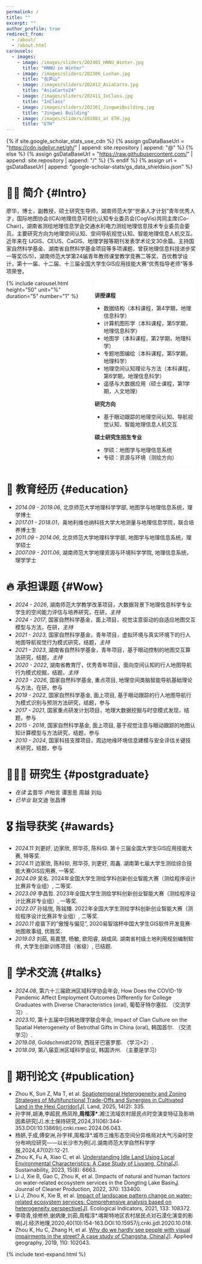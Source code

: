 ```yaml
---
permalink: /
title: ""
excerpt: ""
author_profile: true
redirect_from: 
  - /about/
  - /about.html
carousels:
  - images: 
    - image: /images/sliders/202401_HNNU_Winter.jpg
      title: "HNNU in Winter"
    - image: /images/sliders/202306_Lushan.jpg
      title: "在庐山"
    - image: /images/sliders/202412_AsiaCarto.jpg
      title: "AsiaCarto24"
    - image: /images/sliders/202411_InClass.jpg
      title: "InClass"
    - image: /images/sliders/202301_JingweiBuilding.jpg
      title: "Jingwei Building"
    - image: /images/sliders/201801_at ETH.jpg
      title: "ETH"
---
```


<style>
.main-content {
  display: flex;
  justify-content: space-between;
  gap: 20px;
}

.sliderBar {
  flex: 4;

  border-radius: 8px;

}

.sliderText {
  flex: 5;
  background-color: #fff;
  border-radius: 8px;
  padding-top:1rem;
}

.carousel__holder {
  width: 100%;
  height: 90%;
}

@media (max-width:768px){
  .main-content{
    flex-direction:column;
  }
  .sliderBar{
    max-width:100%;
    order:0;
  }
  .sliderText{
    order:1;
  }
}
</style>

{% if site.google_scholar_stats_use_cdn %}
{% assign gsDataBaseUrl = "https://cdn.jsdelivr.net/gh/" | append: site.repository | append: "@" %}
{% else %}
{% assign gsDataBaseUrl = "https://raw.githubusercontent.com/" | append: site.repository | append: "/" %}
{% endif %}
{% assign url = gsDataBaseUrl | append: "google-scholar-stats/gs_data_shieldsio.json" %}

<span class='anchor' id='about-me'></span>
# 👨‍🏫 简介 {#Intro}
廖华，博士，副教授，硕士研究生导师，湖南师范大学“世承人才计划”青年优秀人才，国际地图协会(ICA)地理信息可视化认知专业委员会(CogVis)共同主席(Co-Chair)，湖南省测绘地理信息学会交通水利电力测绘地理信息技术专业委员会委员。主要研究方向为地理空间认知、空间导航视觉认知、智能地理信息人机交互。近年来在 IJGIS、CEUS、CaGIS、地理学报等期刊发表学术论文30余篇。主持国家自然科学基金、湖南省自然科学基金项目等多项课题，曾获地理信息科技进步奖一等奖(5/5)，湖南师范大学第24届青年教师课堂教学竞赛二等奖、百优教学设计，第十一届、十二届、十三届全国大学生GIS应用技能大赛“优秀指导老师”等多项荣誉。

<!-- 
{% include carousel.html height="50" unit="%" duration="5" number="1" %}

<div class='paper-box'><div class='paper-box-image'><div><div class="badge">In class</div><img src='images/in class.jpg' alt="sym" width="100%"></div></div>
<div class='paper-box-text' markdown="1">

**讲授课程**

- 数据结构（本科课程，第4学期，地理信息科学）
- 计算机图形学（本科课程，第5学期，地理信息科学）
- 地图学（本科课程，第2学期，地理科学）
- 专题地图编绘（本科课程，第5学期，地理科学）
- 地理空间认知理论与方法（本科课程，第6学期，地理信息科学）
- 遥感与大数据应用（硕士课程，第1学期，人文地理）

**研究方向**

- 基于眼动跟踪的地理空间认知、导航视觉认知、智能地理信息人机交互

**硕士研究生招生专业**

- 学硕：地图学与地理信息系统
- 专硕：资源与环境（测绘方向）
</div>

</div>

-->

<div class="main-content">
  <div class="sliderBar">
    {% include carousel.html height="50" unit="%" duration="5" number="1" %}
  </div>
  <div class='sliderText' markdown="1">


**讲授课程**

- 数据结构（本科课程，第4学期，地理信息科学）
- 计算机图形学（本科课程，第5学期，地理信息科学）
- 地图学（本科课程，第2学期，地理科学）
- 专题地图编绘（本科课程，第5学期，地理科学）
- 地理空间认知理论与方法（本科课程，第6学期，地理信息科学）
- 遥感与大数据应用（硕士课程，第1学期，人文地理）

**研究方向**

- 基于眼动跟踪的地理空间认知、导航视觉认知、智能地理信息人机交互

**硕士研究生招生专业**

- 学硕：地图学与地理信息系统
- 专硕：资源与环境（测绘方向）
</div>
</div>

# 📖 教育经历 {#education} 
- *2014.09 - 2019.06*, 北京师范大学地理科学学部, 地图学与地理信息系统，理学博士
- *2017.01 - 2018.01*，奥地利维也纳科技大学大地测量与地理信息学院，联合培养博士生
- *2011.09 - 2014.06*, 北京师范大学地理科学学部, 地图学与地理信息系统，理学硕士
- *2007.09 - 2011.06*, 湖南师范大学地理资源与环境科学学院, 地理信息系统，理学学士

# 🔥 承担课题 {#Wow}
- *2024 - 2026*, 湖南师范大学教学改革项目，大数据背景下地理信息科学专业学生的空间能力评估与培养研究，在研，*主持*
- *2024 - 2017*, 国家自然科学基金，面上项目，视觉注意驱动的自适应地图交互模型与方法，在研，*主持*
- *2021 - 2023*, 国家自然科学基金，青年项目，虚拟环境与真实环境下的行人地图导航视觉行为模式研究，结题，*主持*
- *2021 - 2023*, 湖南省自然科学基金，青年项目，基于眼动控制的地图交互算法研究，结题，*主持*
- *2020 - 2022*, 湖南省教育厅，优秀青年项目，面向空间认知的行人地图导航行为模式挖掘，结题，*主持*
- *2023 - 2026*, 国家自然科学基金, 重点项目, 地理空间类脑智能导航基础理论与方法，在研，参与
- *2019 - 2022*, 国家自然科学基金, 面上项目, 基于眼动跟踪的行人地图导航行为模式识别与预测方法研究，结题，参与
- *2017 - 2021*, 国家重点研发计划项目，地理大数据挖掘与时空模式发现，结题，参与
- *2015 - 2018*, 国家自然科学基金, 面上项目, 基于视觉注意与眼动跟踪的地图认知计算模型与方法研究，结题，参与
- *2010 - 2024*, 国家科技支撑项目，周边地缘环境信息建模与安全评估关键技术研究，结题，参与

# 👨🏻‍🎓 研究生 {#postgraduate}
- *在读* 孟晋华 卢柏言 谭思思 周越 刘灿
- *已毕业* 赵文迪 张昌博 

# 🎖 指导获奖 {#awards} 
- *2024.11* 刘更好, 边家欣, 邢华芬, 陈科仰. 第十三届全国大学生GIS应用技能大赛, 特等奖.
- *2024.11* 边家欣, 陈科仰, 邢华芬, 刘更好, 周鑫. 湖南第七届大学生测绘综合技能大赛GIS应用赛, 一等奖. 
- *2024.09* 吴名. 2024年全国大学生测绘学科创新创业智能大赛（测绘程序设计比赛非专业组）, 二等奖.  
- *2023.09* 李昌哲. 2023年全国大学生测绘学科创新创业智能大赛（测绘程序设计比赛非专业组）, 一等奖. 
- *2022.07* 孙铭悦, 陈铭臻. 2022年全国大学生测绘学科创新创业智能大赛（测绘程序设计比赛非专业组）, 二等奖. 
- *2020.11* 疫苗下的“傲慢与偏见”, 2020易智瑞杯中国大学生GIS软件开发竞赛·地图故事组, 优胜奖.
- *2019.03* 刘茹, 易嘉慧, 杨敏, 欧阳睿, 胡成凤. 湖南省村级土地利用规划编制软件, 大学生创新训练项目（省级）, 已结题. 

# 💬 学术交流 {#talks} 
- *2024.08*, 第六十三届欧洲区域科学协会年会, How Does the COVID-19 Pandemic Affect Employment Outcomes Differently for College Graduates with Diverse Characteristics (oral), 葡萄牙特尔塞拉. （交流学习）. 
- *2023.10*, 第十五届中日韩地理学联合年会, Impact of Clan Culture on the Spatial Heterogeneity of Betrothal Gifts in China (oral), 韩国首尔. （交流学习）. 
- *2019.08*, Goldschmidt2019, 西班牙巴塞罗那. （学习×2）. 
- *2018.09*, 第八届亚洲区域科学会议, 韩国济州. （主要是学习） 

# 📝 期刊论文 {#publication} 
- Zhou K, Sun Z, Ma T, et al. [Spatiotemporal Heterogeneity and Zoning Strategies of Multifunctional Trade-Offs and Synergies in Cultivated Land in the Hexi Corridor[J]](https://www.mdpi.com/2073-445X/14/2/335). Land, 2025, 14(2): 335.
- 孙字祥,胡涛,李超民,杨凤玲,<b>周楷淳*</b>.湘江流域农村居民点时空演变特征及影响因素研究[J].水土保持研究,2024,31(06):344-353.DOI:10.13869/j.cnki.rswc.2024.06.043.
- 杨妍,于成,傅安洲,孙字祥,周楷淳*.城市三维形态空间分异格局对大气污染时空分布响应研究——以长沙市为例[J].湖南师范大学自然科学学报,2024,47(02):12-21.
- Zhou K, Fu A, Xiao C, et al. [Understanding Idle Land Using Local Environmental Characteristics: A Case Study of Liuyang, China[J]](https://www.mdpi.com/2071-1050/15/8/6663). Sustainability, 2023, 15(8): 6663.
- Li J, Xie B, Gao C, Zhou K, et al. [Impacts of natural and human factors on water-related ecosystem services in the Dongting Lake Basin[J](https://www.sciencedirect.com/science/article/abs/pii/S0959652622029833). Journal of Cleaner Production, 2022, 370: 133400.
- Li J, Zhou K, Xie B, et al. [Impact of landscape pattern change on water-related ecosystem services: Comprehensive analysis based on heterogeneity perspective[J]](https://www.sciencedirect.com/science/article/pii/S1470160X21010372). Ecological Indicators, 2021, 133: 108372.
- 李晓青,徐修桥,谢炳庚,刘茹,周楷淳*.喀斯特地区农村居民点对石漠化演变的影响[J].经济地理,2020,40(10):154-163.DOI:10.15957/j.cnki.jjdl.2020.10.018.
- Zhou K, Hu C, Zhang H, et al. [Why do we hardly see people with visual impairments in the street? A case study of Changsha, China[J]](https://www.sciencedirect.com/science/article/pii/S0143622818311172). Applied geography, 2019, 110: 102043.

<script defer src="https://cn.vercount.one/js"></script>
<script>
var _hmt = _hmt || [];
(function() {
  var hm = document.createElement("script");
  hm.src = "https://hm.baidu.com/hm.js?6f4a6579643562aeebf8bcf02017b627";
  var s = document.getElementsByTagName("script")[0]; 
  s.parentNode.insertBefore(hm, s);
})();
</script>

{% include text-expand.html %}
